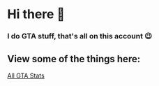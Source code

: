 # Hi there 👋
### I do GTA stuff, that's all on this account 😉

## View some of the things here:
[All GTA Stats](https://git.io/J8iv9)
